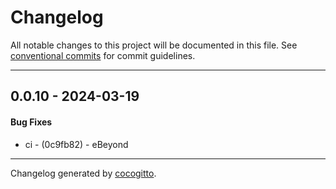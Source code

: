 # Changelog
All notable changes to this project will be documented in this file. See [conventional commits](https://www.conventionalcommits.org/) for commit guidelines.

- - -
## 0.0.10 - 2024-03-19
#### Bug Fixes
- ci - (0c9fb82) - eBeyond

- - -

Changelog generated by [cocogitto](https://github.com/cocogitto/cocogitto).